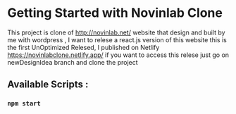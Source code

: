 # Getting Started with Novinlab Clone

This project is clone of http://novinlab.net/ website that design and built by me with wordpress , I want to relese a react.js version of this website
this is the first UnOptimized Relesed, I published on Netlify 
https://novinlabclone.netlify.app/ 
if you want to access this relese just go on newDesignIdea branch and clone the project 
## Available Scripts :
### `npm start`
